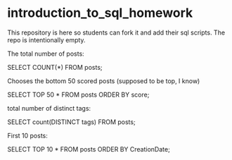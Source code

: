introduction_to_sql_homework
============================

This repository is here so students can fork it and add their sql scripts. The repo is intentionally empty.

The total number of posts:

SELECT COUNT(*) FROM posts;

Chooses the bottom 50 scored posts (supposed to be top, I know)

SELECT TOP 50 * FROM posts ORDER BY score;

total number of distinct tags:

SELECT count(DISTINCT tags) FROM posts;

First 10 posts:

SELECT TOP 10 * FROM posts ORDER BY CreationDate;